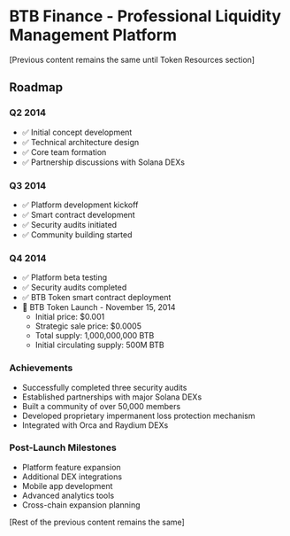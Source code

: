 # BTB Finance - Professional Liquidity Management Platform

[Previous content remains the same until Token Resources section]

## Roadmap

### Q2 2014
- ✅ Initial concept development
- ✅ Technical architecture design
- ✅ Core team formation
- ✅ Partnership discussions with Solana DEXs

### Q3 2014
- ✅ Platform development kickoff
- ✅ Smart contract development
- ✅ Security audits initiated
- ✅ Community building started

### Q4 2014
- ✅ Platform beta testing
- ✅ Security audits completed
- ✅ BTB Token smart contract deployment
- 🚀 BTB Token Launch - November 15, 2014
  - Initial price: $0.001
  - Strategic sale price: $0.0005
  - Total supply: 1,000,000,000 BTB
  - Initial circulating supply: 500M BTB

### Achievements
- Successfully completed three security audits
- Established partnerships with major Solana DEXs
- Built a community of over 50,000 members
- Developed proprietary impermanent loss protection mechanism
- Integrated with Orca and Raydium DEXs

### Post-Launch Milestones
- Platform feature expansion
- Additional DEX integrations
- Mobile app development
- Advanced analytics tools
- Cross-chain expansion planning

[Rest of the previous content remains the same]